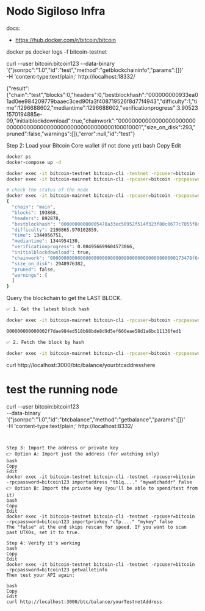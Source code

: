 # Nodo Sigiloso Infra

docs:

- https://hub.docker.com/r/bitcoin/bitcoin


docker ps
docker logs -f bitcoin-testnet

curl --user bitcoin:bitcoin123 --data-binary '{"jsonrpc":"1.0","id":"test","method":"getblockchaininfo","params":[]}' \
  -H 'content-type:text/plain;' http://localhost:18332/

{"result":{"chain":"test","blocks":0,"headers":0,"bestblockhash":"000000000933ea01ad0ee984209779baaec3ced90fa3f408719526f8d77f4943","difficulty":1,"time":1296688602,"mediantime":1296688602,"verificationprogress":3.905231570194885e-09,"initialblockdownload":true,"chainwork":"0000000000000000000000000000000000000000000000000000000100010001","size_on_disk":293,"pruned":false,"warnings":[]},"error":null,"id":"test"}

Step 2: Load your Bitcoin Core wallet (if not done yet)
bash
Copy
Edit
```sh
docker ps
docker-compose up -d

docker exec -it bitcoin-testnet bitcoin-cli -testnet -rpcuser=bitcoin -rpcpassword=bitcoin123 createwallet default
docker exec -it bitcoin-mainnet bitcoin-cli -rpcuser=bitcoin -rpcpassword=bitcoin123 createwallet default

# check the status of the node
docker exec -it bitcoin-mainnet bitcoin-cli -rpcuser=bitcoin -rpcpassword=bitcoin123 getblockchaininfo
{
  "chain": "main",
  "blocks": 193868,
  "headers": 892878,
  "bestblockhash": "00000000000005478a33ec50952f514f323f80c0677c7055f8d570e46380f71c",
  "difficulty": 2190865.970102859,
  "time": 1344956751,
  "mediantime": 1344954130,
  "verificationprogress": 0.004956699604573066,
  "initialblockdownload": true,
  "chainwork": "0000000000000000000000000000000000000000000000173478f6c50d31e393",
  "size_on_disk": 2948976382,
  "pruned": false,
  "warnings": [
  ]
}

```

Query the blockchain to get the LAST BLOCK.

```sh
✅ 1. Get the latest block hash

docker exec -it bitcoin-mainnet bitcoin-cli -rpcuser=bitcoin -rpcpassword=bitcoin123 getbestblockhash

000000000000002f7dae984ed518b68bde8d9d5ef666eae58d1a6bc11136fed1

✅ 2. Fetch the block by hash

docker exec -it bitcoin-mainnet bitcoin-cli -rpcuser=bitcoin -rpcpassword=bitcoin123 getblock 000000000000002f7dae984ed518b68bde8d9d5ef666eae58d1a6bc11136fed1 2
```

curl http://localhost:3000/btc/balance/yourbtcaddresshere


# test the running node
curl --user bitcoin:bitcoin123 \
  --data-binary '{"jsonrpc":"1.0","id":"btcbalance","method":"getbalance","params":[]}' \
  -H 'content-type:text/plain;' http://localhost:8332/

```


Step 3: Import the address or private key
👉 Option A: Import just the address (for watching only)
bash
Copy
Edit
docker exec -it bitcoin-testnet bitcoin-cli -testnet -rpcuser=bitcoin -rpcpassword=bitcoin123 importaddress "tb1q...." "mywatchaddr" false
👉 Option B: Import the private key (you'll be able to spend/test from it)
bash
Copy
Edit
docker exec -it bitcoin-testnet bitcoin-cli -testnet -rpcuser=bitcoin -rpcpassword=bitcoin123 importprivkey "cTp...." "mykey" false
The "false" at the end skips rescan for speed. If you want to scan past UTXOs, set it to true.

Step 4: Verify it's working
bash
Copy
Edit
docker exec -it bitcoin-testnet bitcoin-cli -testnet -rpcuser=bitcoin -rpcpassword=bitcoin123 getwalletinfo
Then test your API again:

bash
Copy
Edit
curl http://localhost:3000/btc/balance/yourTestnetAddress